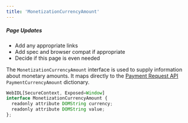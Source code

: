 ```yaml
---
title: 'MonetizationCurrencyAmount'
---
```


<div class="draft"><h5>Page Updates</h5><ul><li>Add any appropriate links</li><li>Add spec and browser compat if appropriate</li><li>Decide if this page is even needed</li></ul></div>

The `MonetizationCurrencyAmount` interface is used to supply information about monetary amounts. It maps directly to the <a href="https://www.w3.org/TR/payment-request/#dom-paymentcurrencyamount" target="_blank">Payment Request API</a> `PaymentCurrencyAmount` dictionary.

```js
WebIDL[SecureContext, Exposed=Window]
interface MonetizationCurrencyAmount {
  readonly attribute DOMString currency;
  readonly attribute DOMString value;
};
```
